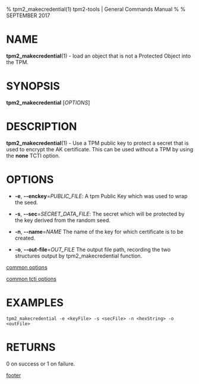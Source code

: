 % tpm2_makecredential(1) tpm2-tools | General Commands Manual
%
% SEPTEMBER 2017

# NAME

**tpm2_makecredential**(1) - load an object that is not a Protected Object into the
TPM.

# SYNOPSIS

**tpm2_makecredential** [*OPTIONS*]

# DESCRIPTION

**tpm2_makecredential**(1) - Use a TPM public key to protect a secret that is used
to encrypt the AK certificate.  This can be used without a TPM by using 
the **none** TCTI option.

# OPTIONS

  * **-e**, **--enckey**=_PUBLIC\_FILE_:
    A tpm Public Key which was used to wrap the seed.

  * **-s**, **--sec**=_SECRET\_DATA\_FILE_:
    The secret which will be protected by the key derived from the random seed.

  * **-n**, **--name**=_NAME_
    The name of the key for which certificate is to be created.

  * **-o**, **--out-file**=_OUT\_FILE_
    The output file path, recording the two structures output by
    tpm2_makecredential function.

[common options](common/options.md)

[common tcti options](common/tcti.md)

# EXAMPLES

```
tpm2_makecredential -e <keyFile> -s <secFile> -n <hexString> -o <outFile>
```

# RETURNS

0 on success or 1 on failure.

[footer](common/footer.md)
